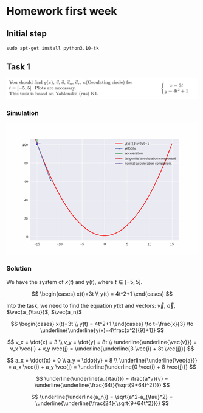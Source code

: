 # Homework first week

## Initial step

```shell
sudo apt-get install python3.10-tk
```

## Task 1

![task 1](assets/img.png)

### Simulation

![simulation 1](task1.gif)

### Solution
We have the system of $x(t)$ and $y(t)$, where $t\in[-5,5]$.

$$ 
\begin{cases} 
    x(t)=3t \\ 
    y(t) = 4t^2+1 
\end{cases} 
$$

Into the task, we need to find the equation $y(x)$ and vectors: $\vec{v}$, $\vec{a}$, $\vec{a_{\tau}}$, $\vec{a_n}$

$$ 
\begin{cases} 
    x(t)=3t \\ 
    y(t) = 4t^2+1 
\end{cases} \to t=\frac{x}{3} \to \underline{\underline{y(x)=4\frac{x^2}{9}+1}}
$$

$$
v_x = \dot{x} = 3 \\
v_y = \dot{y} = 8t \\
\underline{\underline{\vec{v}}} = v_x \vec{i} + v_y \vec{j} =  \underline{\underline{3 \vec{i} + 8t \vec{j}}}
$$

$$
a_x = \ddot{x} = 0 \\
a_y = \ddot{y} = 8 \\
\underline{\underline{\vec{a}}} = a_x \vec{i} + a_y \vec{j} =  \underline{\underline{0 \vec{i} + 8 \vec{j}}}
$$

$$
\underline{\underline{a_{\tau}}} = \frac{a*v}{v} = \underline{\underline{\frac{64t}{\sqrt{9+64t^2}}}}
$$

$$
\underline{\underline{a_n}} = \sqrt{a^2-a_{\tau}^2} = \underline{\underline{\frac{24}{\sqrt{9+64t^2}}}}
$$

